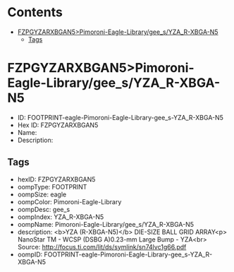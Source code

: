 



Contents
========

* [FZPGYZARXBGAN5>Pimoroni-Eagle-Library/gee_s/YZA_R-XBGA-N5](#fzpgyzarxbgan5pimoroni-eagle-librarygee_syza_r-xbga-n5)
	* [Tags](#tags)

# FZPGYZARXBGAN5>Pimoroni-Eagle-Library/gee_s/YZA_R-XBGA-N5

- ID: FOOTPRINT-eagle-Pimoroni-Eagle-Library-gee_s-YZA_R-XBGA-N5
- Hex ID: FZPGYZARXBGAN5
- Name: 
- Description: 

## Tags

- hexID: FZPGYZARXBGAN5
- oompType: FOOTPRINT
- oompSize: eagle
- oompColor: Pimoroni-Eagle-Library
- oompDesc: gee_s
- oompIndex: YZA_R-XBGA-N5
- oompName: Pimoroni-Eagle-Library/gee_s/YZA_R-XBGA-N5
- description: &lt;b&gt;YZA (R-XBGA-N5)&lt;/b&gt; DIE-SIZE BALL GRID ARRAY&lt;p&gt;
NanoStar TM - WCSP (DSBG A)0.23-mm Large Bump - YZA&lt;br&gt;
Source: http://focus.ti.com/lit/ds/symlink/sn74lvc1g66.pdf
- oompID: FOOTPRINT-eagle-Pimoroni-Eagle-Library-gee_s-YZA_R-XBGA-N5
